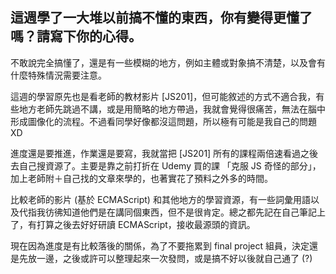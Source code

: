 ## 這週學了一大堆以前搞不懂的東西，你有變得更懂了嗎？請寫下你的心得。

不敢說完全搞懂了，還是有一些模糊的地方，例如主體或對象搞不清楚，以及會有什麼特殊情況需要注意。

這週的學習原先也是看老師的教材影片 [JS201]，但可能敘述的方式不適合我，有些地方老師先跳過不講，或是用簡略的地方帶過，我就會覺得很痛苦，無法在腦中形成圖像化的流程。不過看同學好像都沒這問題，所以極有可能是我自己的問題 XD

進度還是要推進，作業還是要寫，我就當把 [JS201] 所有的課程兩倍速看過之後去自己搜資源了。主要是靠之前打折在 Udemy 買的課 「克服 JS 奇怪的部分」，加上老師附＋自己找的文章來學的，也著實花了預料之外多的時間。

比較老師的影片 (基於 ECMAScript) 和其他地方的學習資源，有一些詞彙用語以及代指我彷彿知道他們是在講同個東西，但不是很肯定。總之都先記在自己筆記上了，有打算之後去好好研讀 ECMAScript，接收最源頭的資訊。

現在因為進度是有比較落後的關係，為了不要拖累到 final project 組員，決定還是先放一邊，之後或許可以整理起來一次發問，或是搞不好以後就自己通了 (?)





